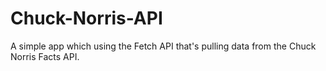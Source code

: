 # Chuck-Norris-API

A simple app which using the Fetch API that's pulling data from the Chuck Norris Facts API.
